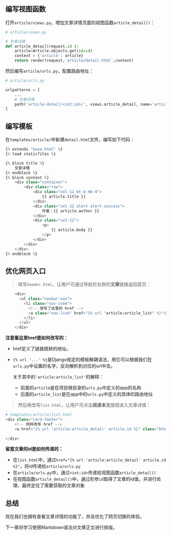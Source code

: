 ## 编写视图函数

打开`article/views.py`，增加文章详情页面的视图函数`article_detail()`：

```python
# article/views.py

# 文章详情
def article_detail(request,id ):
    article=Article.objects.get(id=id)
    context = {'article': article}
    return render(request,'article/detail.html',context)
```

然后编写`article/urls.py`，配置路由地址：

```python
# article/urls.py

urlpatterns = [
	...
    # 文章详情
    path('article-detail/<int:id>/', views.article_detail, name='article_detail'),
]
```

## 编写模板

在`templates/article/`中新建`detail.html`文件，编写如下代码：

```python
{% extends "base.html" %}
{% load staticfiles %}

{% block title %}
    文章详情
{% endblock %}
{% block content %}
    <div class="container">
        <div class="row">
            <div class="col-12 mt-4 mb-4">
                {{ article.title }}
            </div>
            <div class="col-12 alert alert-success">
                作者：{{ article.author }}
            </div>
            <div class="col-12">
                <p>
                    {{ article.body }}
                </p>
            </div>
        </div>
    </div>
{% endblock %}
```

##  优化网页入口

> 改写`header.html`，让用户可通过导航栏右侧的**文章**链接返回首页：

```python
    <div>
      <ul class="navbar-nav">
        <li class="nav-item">
          <!-- 改写了这里的 href -->
          <a class="nav-link" href="{% url "article:article_list" %}">文章</a>
        </li>
      </ul>
    </div>
```

 **注意看这里href是如何改写的：**

- href定义了链接跳转的地址。

- `{% url '...' %}`是Django规定的模板解耦语法，用它可以根据我们在`urls.py`中设置的名字，反向解析到对应的url中去。

  关于其中的`'article:article_list'`的解释：

  - 前面的`article`是在项目根目录的`urls.py`中定义的app的名称
  - 后面的`article_list`是在app中的`urls.py`中定义的具体的路由地址

>  然后再改写`list.html`，让用户可点击**阅读本文**按钮进入文章详情：

```python
# templates/article/list.html
<div class="card-footer">
    <!-- 同样改写 href -->
    <a href="{% url 'article:article_detail' article.id %}" class="btn btn-primary">阅读本文</a>
    
</div>
```

**留意文章的id是如何传递的：**

- 在`list.html`中，通过`href="{% url 'article:article_detail' article.id %}"`，将id传递给`article/urls.py`
- 在`article/urls.py`中，通过`<int:id>`传递给视图函数`article_detail()`
- 在视图函数`article_detail()`中，通过形参`id`取得了文章的id值，并进行处理，最终定位了需要获取的文章对象

## 总结

现在我们也拥有查看文章详情的功能了，并且优化了网页切换的体验。

下一章将学习使用Markdown语法对文章正文进行排版。

